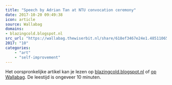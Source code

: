 ```yaml
---
title: "Speech by Adrian Tan at NTU convocation ceremony"
date: 2017-10-20 09:49:38
icon: article
source: Wallabag
domains:
- blazingcold.blogspot.nl
src_url: "https://wallabag.thewiserbit.nl/share/618ef3467e24e1.48511065"
2017: "10"
categories:
    - "art"
    - "self-improvement"
---
```

Het oorspronkelijke artikel kan je lezen op [blazingcold.blogspot.nl](http://blazingcold.blogspot.nl/2008/08/speech-by-adrian-tan-at-ntu-convocation.html?_escaped_fragment_=) of [op Wallabag](https://wallabag.thewiserbit.nl/share/618ef3467e24e1.48511065). De leestijd is ongeveer 10 minuten.